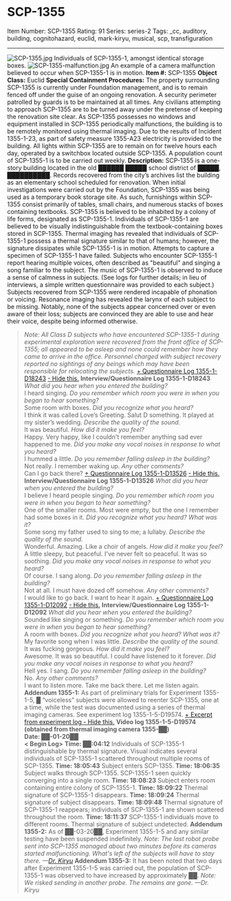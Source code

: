 # SCP-1355
Item Number: SCP-1355
Rating: 91
Series: series-2
Tags: _cc, auditory, building, cognitohazard, euclid, mark-kiryu, musical, scp, transfiguration

---

![SCP-1355.jpg](https://scp-wiki.wdfiles.com/local--files/scp-1355/SCP-1355.jpg)
Individuals of SCP-1355-1, amongst identical storage boxes.
![SCP-1355-malfunction.jpg](https://scp-wiki.wdfiles.com/local--files/scp-1355/SCP-1355-malfunction.jpg)
An example of a camera malfunction believed to occur when SCP-1355-1 is in motion.
**Item #:** SCP-1355
**Object Class:** Euclid
**Special Containment Procedures:** The property surrounding SCP-1355 is currently under Foundation management, and is to remain fenced off under the guise of an ongoing renovation. A security perimeter patrolled by guards is to be maintained at all times. Any civilians attempting to approach SCP-1355 are to be turned away under the pretense of keeping the renovation site clear.
As SCP-1355 possesses no windows and equipment installed in SCP-1355 periodically malfunctions, the building is to be remotely monitored using thermal imaging. Due to the results of Incident 1355-1-23, as part of safety measure 1355-A23 electricity is provided to the building. All lights within SCP-1355 are to remain on for twelve hours each day, operated by a switchbox located outside SCP-1355.
A population count of SCP-1355-1 is to be carried out weekly.
**Description:** SCP-1355 is a one-story building located in the old ██████ █████ school district of █████, ██████████. Records recovered from the city’s archives list the building as an elementary school scheduled for renovation. When initial investigations were carried out by the Foundation, SCP-1355 was being used as a temporary book storage site. As such, furnishings within SCP-1355 consist primarily of tables, small chairs, and numerous stacks of boxes containing textbooks.
SCP-1355 is believed to be inhabited by a colony of life forms, designated as SCP-1355-1. Individuals of SCP-1355-1 are believed to be visually indistinguishable from the textbook-containing boxes stored in SCP-1355. Thermal imaging has revealed that individuals of SCP-1355-1 possess a thermal signature similar to that of humans; however, the signature dissipates while SCP-1355-1 is in motion. Attempts to capture a specimen of SCP-1355-1 have failed.
Subjects who encounter SCP-1355-1 report hearing multiple voices, often described as "beautiful" and singing a song familiar to the subject. The music of SCP-1355-1 is observed to induce a sense of calmness in subjects. (See logs for further details; in lieu of interviews, a simple written questionnaire was provided to each subject.)
Subjects recovered from SCP-1355 were rendered incapable of phonation or voicing. Resonance imaging has revealed the larynx of each subject to be missing. Notably, none of the subjects appear concerned over or even aware of their loss; subjects are convinced they are able to use and hear their voice, despite being informed otherwise.
> _Note: All Class D subjects who have encountered SCP-1355-1 during experimental exploration were recovered from the front office of SCP-1355; all appeared to be asleep and none could remember how they came to arrive in the office. Personnel charged with subject recovery reported no sightings of any beings which may have been responsible for relocating the subjects._
[\+ Questionnaire Log 1355-1-D18243](javascript:;)
[\- Hide this.](javascript:;)
> **Interview/Questionnaire Log 1355-1-D18243**
> _What did you hear when you entered the building?_  
>  I heard singing.
> _Do you remember which room you were in when you began to hear something?_  
>  Some room with boxes.
> _Did you recognize what you heard?_  
>  I think it was called Love’s Greeting. Salut D something. It played at my sister’s wedding.
> _Describe the quality of the sound._  
>  It was beautiful.
> _How did it make you feel?_  
>  Happy. Very happy, like I couldn't remember anything sad ever happened to me.
> _Did you make any vocal noises in response to what you heard?_  
>  I hummed a little.
> _Do you remember falling asleep in the building?_  
>  Not really. I remember waking up.
> _Any other comments?_  
>  Can I go back there?
[\+ Questionnaire Log 1355-1-D13526](javascript:;)
[\- Hide this.](javascript:;)
> **Interview/Questionnaire Log 1355-1-D13526**
> _What did you hear when you entered the building?_  
>  I believe I heard people singing.
> _Do you remember which room you were in when you began to hear something?_  
>  One of the smaller rooms. Most were empty, but the one I remember had some boxes in it.
> _Did you recognize what you heard? What was it?_  
>  Some song my father used to sing to me; a lullaby.
> _Describe the quality of the sound._  
>  Wonderful. Amazing. Like a choir of angels.
> _How did it make you feel?_  
>  A little sleepy, but peaceful. I've never felt so peaceful. It was so soothing.
> _Did you make any vocal noises in response to what you heard?_  
>  Of course. I sang along.
> _Do you remember falling asleep in the building?_  
>  Not at all. I must have dozed off somehow.
> _Any other comments?_  
>  I would like to go back. I want to hear it again.
[\+ Questionnaire Log 1355-1-D12092](javascript:;)
[\- Hide this.](javascript:;)
> **Interview/Questionnaire Log 1355-1-D12092**
> _What did you hear when you entered the building?_  
>  Sounded like singing or something.
> _Do you remember which room you were in when you began to hear something?_  
>  A room with boxes.
> _Did you recognize what you heard? What was it?_  
>  My favorite song when I was little.
> _Describe the quality of the sound._  
>  It was fucking gorgeous.
> _How did it make you feel?_  
>  Awesome. It was so beautiful. I could have listened to it forever.
> _Did you make any vocal noises in response to what you heard?_  
>  Hell yes. I sang.
> _Do you remember falling asleep in the building?_  
>  No.
> _Any other comments?_  
>  I want to listen more. Take me back there. Let me listen again.
**Addendum 1355-1:** As part of preliminary trials for Experiment 1355-1-5, █ “voiceless” subjects were allowed to reenter SCP-1355, one at a time, while the test was documented using a series of thermal imaging cameras. See experiment log 1355-1-5-D19574.
[\+ Excerpt from experiment log ](javascript:;)
[\- Hide this.](javascript:;)
> **Video log 1355-1-5-D19574 (obtained from thermal imaging camera 1355-██)**  
>  **Date: ██-01-20██**  
>  **< Begin Log>**
> **Time: ██:04:12** Individuals of SCP-1355-1 distinguishable by thermal signature. Visual indicates several individuals of SCP-1355-1 scattered throughout multiple rooms of SCP-1355.
> **Time: 18:05:43** Subject enters SCP-1355.
> **Time: 18:06:35** Subject walks through SCP-1355. SCP-1355-1 seen quickly converging into a single room.
> **Time: 18:08:23** Subject enters room containing entire colony of SCP-1355-1.
> **Time: 18:09:22** Thermal signature of SCP-1355-1 disappears.
> **Time: 18:09:24** Thermal signature of subject disappears.
> **Time: 18:09:48** Thermal signature of SCP-1355-1 reappears; individuals of SCP-1355-1 are shown scattered throughout the room.
> **Time: 18:11:37** SCP-1355-1 individuals move to different rooms. Thermal signature of subject undetected.
**Addendum 1355-2:** As of ██-03-20██, Experiment 1355-1-5 and any similar testing have been suspended indefinitely.
> _Note: The last robot probe sent into SCP-1355 managed about two minutes before its cameras started malfunctioning. What's left of the subjects will have to stay there. —[Dr. Kiryu](/kiryu-labs-hub)_
**Addendum 1355-3:** It has been noted that two days after Experiment 1355-1-5 was carried out, the population of SCP-1355-1 was observed to have increased by approximately ██.
> _Note: We risked sending in another probe. The remains are gone. —Dr. Kiryu_